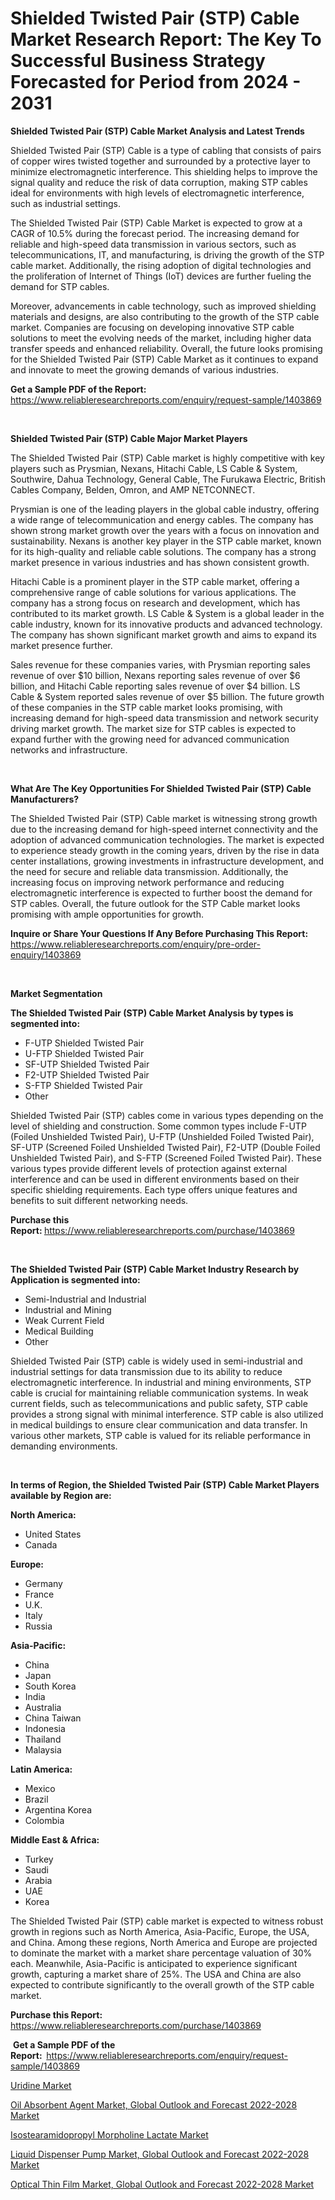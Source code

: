<p><h1>Shielded Twisted Pair (STP) Cable Market Research Report: The Key To Successful Business Strategy Forecasted for Period from 2024 - 2031</h1></p><p><strong>Shielded Twisted Pair (STP) Cable Market Analysis and Latest Trends</strong></p>
<p><p>Shielded Twisted Pair (STP) Cable is a type of cabling that consists of pairs of copper wires twisted together and surrounded by a protective layer to minimize electromagnetic interference. This shielding helps to improve the signal quality and reduce the risk of data corruption, making STP cables ideal for environments with high levels of electromagnetic interference, such as industrial settings.</p><p>The Shielded Twisted Pair (STP) Cable Market is expected to grow at a CAGR of 10.5% during the forecast period. The increasing demand for reliable and high-speed data transmission in various sectors, such as telecommunications, IT, and manufacturing, is driving the growth of the STP cable market. Additionally, the rising adoption of digital technologies and the proliferation of Internet of Things (IoT) devices are further fueling the demand for STP cables.</p><p>Moreover, advancements in cable technology, such as improved shielding materials and designs, are also contributing to the growth of the STP cable market. Companies are focusing on developing innovative STP cable solutions to meet the evolving needs of the market, including higher data transfer speeds and enhanced reliability. Overall, the future looks promising for the Shielded Twisted Pair (STP) Cable Market as it continues to expand and innovate to meet the growing demands of various industries.</p></p>
<p><strong>Get a Sample PDF of the Report:&nbsp;</strong> <a href="https://www.reliableresearchreports.com/enquiry/request-sample/1403869">https://www.reliableresearchreports.com/enquiry/request-sample/1403869</a></p>
<p>&nbsp;</p>
<p><strong>Shielded Twisted Pair (STP) Cable Major Market Players</strong></p>
<p><p>The Shielded Twisted Pair (STP) Cable market is highly competitive with key players such as Prysmian, Nexans, Hitachi Cable, LS Cable & System, Southwire, Dahua Technology, General Cable, The Furukawa Electric, British Cables Company, Belden, Omron, and AMP NETCONNECT.</p><p>Prysmian is one of the leading players in the global cable industry, offering a wide range of telecommunication and energy cables. The company has shown strong market growth over the years with a focus on innovation and sustainability. Nexans is another key player in the STP cable market, known for its high-quality and reliable cable solutions. The company has a strong market presence in various industries and has shown consistent growth.</p><p>Hitachi Cable is a prominent player in the STP cable market, offering a comprehensive range of cable solutions for various applications. The company has a strong focus on research and development, which has contributed to its market growth. LS Cable & System is a global leader in the cable industry, known for its innovative products and advanced technology. The company has shown significant market growth and aims to expand its market presence further.</p><p>Sales revenue for these companies varies, with Prysmian reporting sales revenue of over $10 billion, Nexans reporting sales revenue of over $6 billion, and Hitachi Cable reporting sales revenue of over $4 billion. LS Cable & System reported sales revenue of over $5 billion. The future growth of these companies in the STP cable market looks promising, with increasing demand for high-speed data transmission and network security driving market growth. The market size for STP cables is expected to expand further with the growing need for advanced communication networks and infrastructure.</p></p>
<p>&nbsp;</p>
<p><strong>What Are The Key Opportunities For Shielded Twisted Pair (STP) Cable Manufacturers?</strong></p>
<p><p>The Shielded Twisted Pair (STP) Cable market is witnessing strong growth due to the increasing demand for high-speed internet connectivity and the adoption of advanced communication technologies. The market is expected to experience steady growth in the coming years, driven by the rise in data center installations, growing investments in infrastructure development, and the need for secure and reliable data transmission. Additionally, the increasing focus on improving network performance and reducing electromagnetic interference is expected to further boost the demand for STP cables. Overall, the future outlook for the STP Cable market looks promising with ample opportunities for growth.</p></p>
<p><strong>Inquire or Share Your Questions If Any Before Purchasing This Report:</strong> <a href="https://www.reliableresearchreports.com/enquiry/pre-order-enquiry/1403869">https://www.reliableresearchreports.com/enquiry/pre-order-enquiry/1403869</a></p>
<p>&nbsp;</p>
<p><strong>Market Segmentation</strong></p>
<p><strong>The Shielded Twisted Pair (STP) Cable Market Analysis by types is segmented into:</strong></p>
<p><ul><li>F-UTP Shielded Twisted Pair</li><li>U-FTP Shielded Twisted Pair</li><li>SF-UTP Shielded Twisted Pair</li><li>F2-UTP Shielded Twisted Pair</li><li>S-FTP Shielded Twisted Pair</li><li>Other</li></ul></p>
<p><p>Shielded Twisted Pair (STP) cables come in various types depending on the level of shielding and construction. Some common types include F-UTP (Foiled Unshielded Twisted Pair), U-FTP (Unshielded Foiled Twisted Pair), SF-UTP (Screened Foiled Unshielded Twisted Pair), F2-UTP (Double Foiled Unshielded Twisted Pair), and S-FTP (Screened Foiled Twisted Pair). These various types provide different levels of protection against external interference and can be used in different environments based on their specific shielding requirements. Each type offers unique features and benefits to suit different networking needs.</p></p>
<p><strong>Purchase this Report:&nbsp;</strong><a href="https://www.reliableresearchreports.com/purchase/1403869">https://www.reliableresearchreports.com/purchase/1403869</a></p>
<p>&nbsp;</p>
<p><strong>The Shielded Twisted Pair (STP) Cable Market Industry Research by Application is segmented into:</strong></p>
<p><ul><li>Semi-Industrial and Industrial</li><li>Industrial and Mining</li><li>Weak Current Field</li><li>Medical Building</li><li>Other</li></ul></p>
<p><p>Shielded Twisted Pair (STP) cable is widely used in semi-industrial and industrial settings for data transmission due to its ability to reduce electromagnetic interference. In industrial and mining environments, STP cable is crucial for maintaining reliable communication systems. In weak current fields, such as telecommunications and public safety, STP cable provides a strong signal with minimal interference. STP cable is also utilized in medical buildings to ensure clear communication and data transfer. In various other markets, STP cable is valued for its reliable performance in demanding environments.</p></p>
<p>&nbsp;</p>
<p><strong>In terms of Region, the Shielded Twisted Pair (STP) Cable Market Players available by Region are:</strong></p>
<p>
    <p> <strong> North America: </strong>
        <ul>
            <li>United States</li>
            <li>Canada</li>
        </ul>
        </p> 
    <p> <strong> Europe: </strong>
        <ul>
            <li>Germany</li>
            <li>France</li>
            <li>U.K.</li>
            <li>Italy</li>
            <li>Russia</li>
        </ul>
        </p> 
    <p> <strong> Asia-Pacific: </strong>
        <ul>
            <li>China</li>
            <li>Japan</li>
            <li>South Korea</li>
            <li>India</li>
            <li>Australia</li>
            <li>China Taiwan</li>
            <li>Indonesia</li>
            <li>Thailand</li>
            <li>Malaysia</li>
        </ul>
        </p> 
    <p> <strong> Latin America: </strong>
        <ul>
            <li>Mexico</li>
            <li>Brazil</li>
            <li>Argentina Korea</li>
            <li>Colombia</li>
        </ul>
        </p> 
    <p> <strong> Middle East & Africa: </strong>
        <ul>
            <li>Turkey</li>
            <li>Saudi</li>
            <li>Arabia</li>
            <li>UAE</li>
            <li>Korea</li>
        </ul>
    </p>
    </p>
<p><p>The Shielded Twisted Pair (STP) cable market is expected to witness robust growth in regions such as North America, Asia-Pacific, Europe, the USA, and China. Among these regions, North America and Europe are projected to dominate the market with a market share percentage valuation of 30% each. Meanwhile, Asia-Pacific is anticipated to experience significant growth, capturing a market share of 25%. The USA and China are also expected to contribute significantly to the overall growth of the STP cable market.</p></p>
<p><strong>Purchase this Report: </strong><a href="https://www.reliableresearchreports.com/purchase/1403869">https://www.reliableresearchreports.com/purchase/1403869</a></p>
<p>&nbsp;<strong>Get a Sample PDF of the Report:&nbsp;&nbsp;</strong><a href="https://www.reliableresearchreports.com/enquiry/request-sample/1403869">https://www.reliableresearchreports.com/enquiry/request-sample/1403869</a></p>
<p><strong></strong></p>
<p><p><a href="https://view.publitas.com/reportprime-1/global-uridine-market-by-types-applications-and-major-players-with-regional-growth-rate-analysis-and-development-situation-from-2024-to-2031/">Uridine Market</a></p><p><a href="https://bubble-tree-ea4.notion.site/Oil-Absorbent-Agent-Market-Global-Outlook-and-Forecast-2022-2028-Market-Analysis-and-Market-Size-G-b06042293dd04ce0b3284f6ab53d71dd">Oil Absorbent Agent Market, Global Outlook and Forecast 2022-2028 Market</a></p><p><a href="https://view.publitas.com/reportprime-1/isostearamidopropyl-morpholine-lactate-market-size-market-share-and-global-market-analysis-report-2024-2031/">Isostearamidopropyl Morpholine Lactate Market</a></p><p><a href="https://glittery-fuchsia-86a.notion.site/Liquid-Dispenser-Pump-Market-Global-Outlook-and-Forecast-2022-2028-Market-Research-Report-Provides--c657d970773f421cac969203bbe0ae7d">Liquid Dispenser Pump Market, Global Outlook and Forecast 2022-2028 Market</a></p><p><a href="https://woozy-pyroraptor-a1f.notion.site/Optical-Thin-Film-Market-Global-Outlook-and-Forecast-2022-2028-Market-Research-Report-Provides-thor-4d46b784c08a46a6b1410973780e0cc9">Optical Thin Film Market, Global Outlook and Forecast 2022-2028 Market</a></p></p>